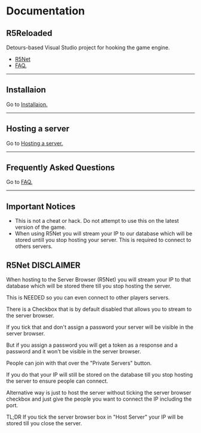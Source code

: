 # **Documentation**

## R5Reloaded

Detours-based Visual Studio project for hooking the game engine.


* [R5Net](docs/installation/install.md)
* [FAQ.](docs/installation/install.md)

---
## Installaion

Go to [Installaion.](docs/installation/install.md)

---
## Hosting a server

Go to [Hosting a server.](docs/servers/hosting.md)

---
## Frequently Asked Questions

Go to [FAQ.](docs/faq/faq.md)

---

## Important Notices
*  This is not a cheat or hack. Do not attempt to use this on the latest version of the game.
*   When using R5Net you will stream your IP to our database which will be stored untill you stop hosting your server. This is required to connect to others servers.

## R5Net DISCLAIMER

When hosting to the Server Browser (R5Net) you will stream your IP to that database which will be stored there till you stop hosting the server.

This is NEEDED so you can even connect to other players servers.

There is a Checkbox that is by default disabled that allows you to stream to the server browser.

If you tick that and don't assign a password your server will be visible in the server browser.

But if you assign a password you will get a token as a response and a password and it won't be visible in the server browser.

People can join with that over the "Private Servers" button.

If you do that your IP will still be stored on the database till you stop hosting the server to ensure people can connect.

Alternative way is just to host the server without ticking the server browser checkbox and just give the people you want to connect the IP including the port.

TL;DR If you tick the server browser box in "Host Server" your IP will be stored till you close the server.
